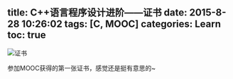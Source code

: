 title: C++语言程序设计进阶——证书
date: 2015-8-28 10:26:02
tags: [C, MOOC]
categories: Learn
toc: true
---
![证书](http://xuanwo.qiniudn.com/learn/cpp-credit.png)

<!-- more -->

参加MOOC获得的第一张证书，感觉还是挺有意思的~